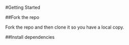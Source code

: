 #Getting Started

##Fork the repo

Fork the repo and then clone it so you have a local copy.

##Install dependencies